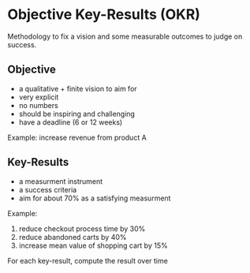 # Objective Key-Results (OKR)

Methodology to fix a vision and some measurable outcomes to judge on success.

## Objective

- a qualitative + finite vision to aim for
- very explicit
- no numbers
- should be inspiring and challenging
- have a deadline (6 or 12 weeks)

Example: increase revenue from product A

## Key-Results

- a measurment instrument
- a success criteria
- aim for about 70% as a satisfying measurment

Example: 
1) reduce checkout process time by 30%
2) reduce abandoned carts by 40%
3) increase mean value of shopping cart by 15%

For each key-result, compute the result over time